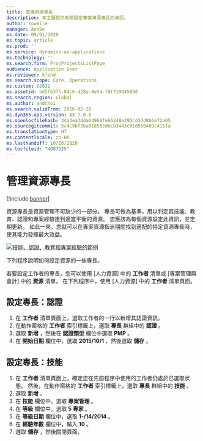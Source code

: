 ```yaml
---
title: 管理資源專長
description: 本主題提供有關設定專案資源專長的資訊。
author: Yowelle
manager: AnnBe
ms.date: 09/01/2020
ms.topic: article
ms.prod: ''
ms.service: dynamics-ax-applications
ms.technology: ''
ms.search.form: ProjProjectsListPage
audience: Application User
ms.reviewer: kfend
ms.search.scope: Core, Operations
ms.custom: 82022
ms.assetid: bd2fb375-84c6-428a-8e54-f0f719045898
ms.search.region: Global
ms.author: andchoi
ms.search.validFrom: 2016-02-28
ms.dyn365.ops.version: AX 7.0.0
ms.openlocfilehash: 34a3ea3dda64969fe66248e295cd3dd8bbe72a05
ms.sourcegitcommit: 5c4c9bf3ba018562d6cb3443c01d550489c415fa
ms.translationtype: HT
ms.contentlocale: zh-HK
ms.lasthandoff: 10/16/2020
ms.locfileid: "4087525"
---
```

# <a name="manage-resource-competencies"></a>管理資源專長

[!include [banner](../includes/banner.md)]

資源專長是資源管理不可缺少的一部分。 專長可做為基準，用以判定其技能、教育、認證和專案經驗達到適當平衡的資源。 您應該為每個資源設定此資訊，並定期更新。 如此一來，您就可以在專案資源指派期間找到適配的特定資源專長時，使其能力發揮最大效益。

[![技能、認證、教育和專案經驗的範例](./media/projectresourcing06-1024x383.jpg)](./media/projectresourcing06.jpg)

下列程序說明如何設定資源的一些專長。

若要設定工作者的專長，您可以使用 [人力資源] 中的 **工作者** 清單或 [專案管理與會計] 中的 **資源** 清單。 在下列程序中，使用 [人力資源] 中的 **工作者** 清單頁面。

## <a name="set-up-competencies-certificates"></a>設定專長：認證

1. 在 **工作者** 清單頁面上，選取工作者的一行以新增其認證資訊。
2. 在動作窗格的 **工作者** 索引標籤上，選取 **專長** 群組中的 **認證** 。
3. 選取 **新增** ，然後在 **認證類型** 欄位中選取 **PMP** 。
4. 在 **開始日期** 欄位中，選取 **2015/10/1** ，然後選取 **儲存** 。

## <a name="set-up-competencies-skills"></a>設定專長：技能

1. 在 **工作者** 清單頁面上，確定您在先前程序中使用的工作者仍處於已選取狀態。 然後，在動作窗格的 **工作者** 索引標籤上，選取 **專長** 群組中的 **技能** 。
2. 選取 **新增** 。
3. 在 **技能** 欄位中，選取 **專案管理** 。
4. 在 **等級** 欄位中，選取 **5 專家** 。
5. 在 **等級日期** 欄位中，選取 **1-/14/2014** 。
6. 在 **經驗年數** 欄位中，輸入 **10** 。
7. 選取 **儲存** ，然後關閉頁面。

